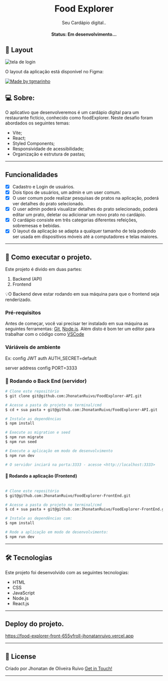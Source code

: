 <h1 align="center">
    <strong> Food Explorer </strong>
</h1>

<p align="center"> Seu Cardápio digital.. </p>

<h4 align="center"> 
	 Status: Em desenvolvimento...
</h4>

## 🎨 Layout

<img src="https://github.com/JhonatanRuivo/FoodExplorer-FrontEnd/assets/103151419/a8288d3b-ac8d-4b15-82a3-f5ba27f1f4a3" alt="tela de login" />

O layout da aplicação está disponível no Figma:

<a href="https://www.figma.com/community/file/1196874589259687769/food-explorer-v2" target="blank" >
  <img alt="Made by tgmarinho" src="https://img.shields.io/badge/Acessar%20Layout%20-Figma-%2304D361">
</a>

## 💻 Sobre:

O aplicativo que desenvolveremos é um cardápio digital para um restaurante fictício, conhecido como foodExplorer.
Neste desafio foram abordados os seguintes temas:

- Vite;
- React;
- Styled Components;
- Responsividade de acessibilidade;
- Organização e estrutura de pastas;

---

## Funcionalidades

- [x] Cadastro e Login de usuários.
- [x] Dois tipos de usuários, um admin e um user comum.
- [x] O user comum pode realizar pesquisas de pratos na aplicação, poderá ver detalhes do prato selecionado.
- [x] O user admin poderá visualizar detalhes do prato selecionado, poderá editar um prato, deletar ou adicionar um novo prato no cardápio.
- [x] O cardápio consiste em três categorias diferentes refeições, sobremesas e bebidas.
- [x] O layout da aplicação se adapta a qualquer tamanho de tela podendo ser usada em dispositivos móveis até a computadores e telas maiores.

---

## 🚀 Como executar o projeto.

Este projeto é divido em duas partes:

1. Backend (API)
2. Frontend

💡O Backend deve estar rodando em sua máquina para que o frontend seja renderizado.

### Pré-requisitos

Antes de começar, você vai precisar ter instalado em sua máquina as seguintes ferramentas:
[Git](https://git-scm.com), [Node.js](https://nodejs.org/en/).
Além disto é bom ter um editor para trabalhar com o código como [VSCode](https://code.visualstudio.com/)

### Váriáveis de ambiente
Ex:
config JWT auth
AUTH_SECRET=default

server address config 
PORT=3333


### 🎲 Rodando o Back End (servidor)

```bash
# Clone este repositório
$ git clone git@github.com:JhonatanRuivo/FoodExplorer-API.git

# Acesse a pasta do projeto no terminal/cmd
$ cd + sua pasta + git@github.com:JhonatanRuivo/FoodExplorer-API.git

# Instale as dependências
$ npm install

# Execute as migration e seed
$ npm run migrate
$ npm run seed

# Execute a aplicação em modo de desenvolvimento
$ npm run dev

# O servidor inciará na porta:3333 - acesse <http://localhost:3333>
```

#### 🎲 Rodando a aplicação (Frontend)

```bash

# Clone este repositório
$ git@github.com:JhonatanRuivo/FoodExplorer-FrontEnd.git

# Acesse a pasta do projeto no terminal/cmd
$ cd + sua pasta + git@github.com:JhonatanRuivo/FoodExplorer-FrontEnd.git

# Instale as dependências com:
$ npm install

# Rode a aplicação em modo de desenvolvimento:
$ npm run dev
```
---

## 🛠 Tecnologias

Este projeto foi desenvolvido com as seguintes tecnologias:

- HTML
- CSS
- JavaScript
- Node.js
- React.js

---
## Deploy do projeto.

https://food-explorer-front-655yfroll-jhonatanruivo.vercel.app


---

## 📝 License

Criado por Jhonatan de Oliveira Ruivo  [Get in Touch!](https://www.linkedin.com/in/jhonatanruivo)

---
